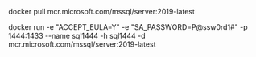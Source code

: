 docker pull mcr.microsoft.com/mssql/server:2019-latest

docker run -e "ACCEPT_EULA=Y" -e "SA_PASSWORD=P@ssw0rd1#" -p 1444:1433 --name sql1444 -h sql1444 -d mcr.microsoft.com/mssql/server:2019-latest
